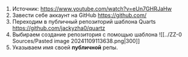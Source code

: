 1. Источник: https://www.youtube.com/watch?v=eUn7GHRJaHw
2. Завести себе аккаунт на GitHub https://github.com/
3. Переходим в публичный репозиторий шаблона Quarts https://github.com/jackyzha0/quartz
4. Выбираем создание репозитория с помощью шаблона 
   ![[../ZZ-0 Sources/Pasted image 20241109113638.png|300]]
4. Указываем имя своей **публичной** репы.